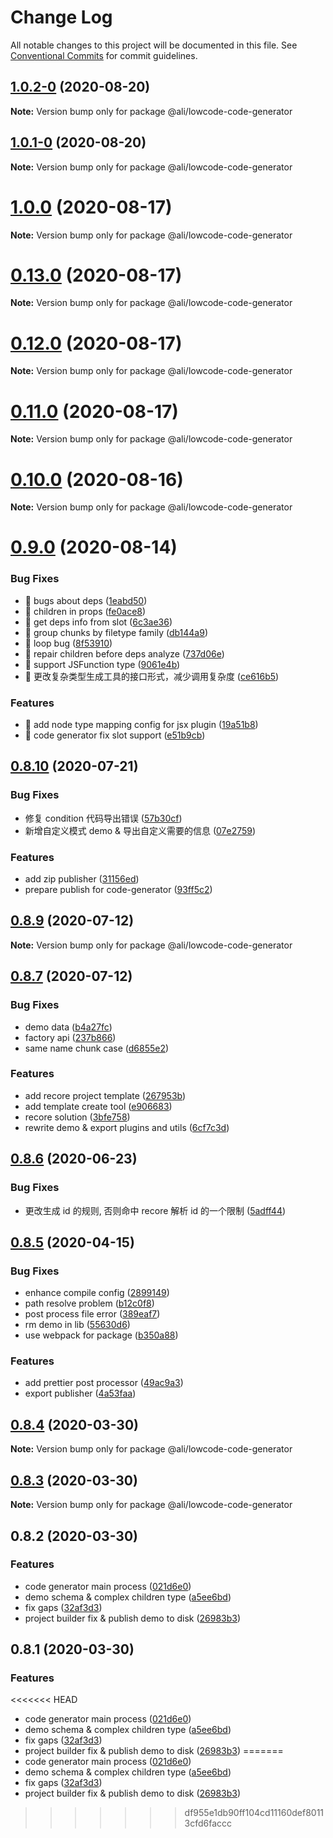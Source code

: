 # Change Log

All notable changes to this project will be documented in this file.
See [Conventional Commits](https://conventionalcommits.org) for commit guidelines.

<a name="1.0.2-0"></a>
## [1.0.2-0](https://gitlab.alibaba-inc.com/ali-lowcode/ali-lowcode-engine/compare/@ali/lowcode-code-generator@1.0.1-0...@ali/lowcode-code-generator@1.0.2-0) (2020-08-20)




**Note:** Version bump only for package @ali/lowcode-code-generator

<a name="1.0.1-0"></a>
## [1.0.1-0](https://gitlab.alibaba-inc.com/ali-lowcode/ali-lowcode-engine/compare/@ali/lowcode-code-generator@1.0.0...@ali/lowcode-code-generator@1.0.1-0) (2020-08-20)




**Note:** Version bump only for package @ali/lowcode-code-generator

<a name="1.0.0"></a>
# [1.0.0](https://gitlab.alibaba-inc.com/ali-lowcode/ali-lowcode-engine/compare/@ali/lowcode-code-generator@0.13.0...@ali/lowcode-code-generator@1.0.0) (2020-08-17)




**Note:** Version bump only for package @ali/lowcode-code-generator

<a name="0.13.0"></a>
# [0.13.0](https://gitlab.alibaba-inc.com/ali-lowcode/ali-lowcode-engine/compare/@ali/lowcode-code-generator@0.12.0...@ali/lowcode-code-generator@0.13.0) (2020-08-17)




**Note:** Version bump only for package @ali/lowcode-code-generator

<a name="0.12.0"></a>
# [0.12.0](https://gitlab.alibaba-inc.com/ali-lowcode/ali-lowcode-engine/compare/@ali/lowcode-code-generator@0.10.0...@ali/lowcode-code-generator@0.12.0) (2020-08-17)




**Note:** Version bump only for package @ali/lowcode-code-generator

<a name="0.11.0"></a>
# [0.11.0](https://gitlab.alibaba-inc.com/ali-lowcode/ali-lowcode-engine/compare/@ali/lowcode-code-generator@0.10.0...@ali/lowcode-code-generator@0.11.0) (2020-08-17)




**Note:** Version bump only for package @ali/lowcode-code-generator

<a name="0.10.0"></a>
# [0.10.0](https://gitlab.alibaba-inc.com/ali-lowcode/ali-lowcode-engine/compare/@ali/lowcode-code-generator@0.9.0...@ali/lowcode-code-generator@0.10.0) (2020-08-16)




**Note:** Version bump only for package @ali/lowcode-code-generator

<a name="0.9.0"></a>
# [0.9.0](https://gitlab.alibaba-inc.com/ali-lowcode/ali-lowcode-engine/compare/@ali/lowcode-code-generator@0.8.10...@ali/lowcode-code-generator@0.9.0) (2020-08-14)


### Bug Fixes

* 🐛 bugs about deps ([1eabd50](https://gitlab.alibaba-inc.com/ali-lowcode/ali-lowcode-engine/commit/1eabd50))
* 🐛 children in props ([fe0ace8](https://gitlab.alibaba-inc.com/ali-lowcode/ali-lowcode-engine/commit/fe0ace8))
* 🐛 get deps info from slot ([6c3ae36](https://gitlab.alibaba-inc.com/ali-lowcode/ali-lowcode-engine/commit/6c3ae36))
* 🐛 group chunks by filetype family ([db144a9](https://gitlab.alibaba-inc.com/ali-lowcode/ali-lowcode-engine/commit/db144a9))
* 🐛 loop bug ([8f53910](https://gitlab.alibaba-inc.com/ali-lowcode/ali-lowcode-engine/commit/8f53910))
* 🐛 repair children before deps analyze ([737d06e](https://gitlab.alibaba-inc.com/ali-lowcode/ali-lowcode-engine/commit/737d06e))
* 🐛 support JSFunction type ([9061e4b](https://gitlab.alibaba-inc.com/ali-lowcode/ali-lowcode-engine/commit/9061e4b))
* 🐛 更改复杂类型生成工具的接口形式，减少调用复杂度 ([ce616b5](https://gitlab.alibaba-inc.com/ali-lowcode/ali-lowcode-engine/commit/ce616b5))


### Features

* 🎸 add node type mapping config for jsx plugin ([19a51b8](https://gitlab.alibaba-inc.com/ali-lowcode/ali-lowcode-engine/commit/19a51b8))
* 🎸 code generator fix slot support ([e51b9cb](https://gitlab.alibaba-inc.com/ali-lowcode/ali-lowcode-engine/commit/e51b9cb))




<a name="0.8.10"></a>
## [0.8.10](https://gitlab.alibaba-inc.com/ali-lowcode/ali-lowcode-engine/compare/@ali/lowcode-code-generator@0.8.9...@ali/lowcode-code-generator@0.8.10) (2020-07-21)


### Bug Fixes

* 修复 condition 代码导出错误 ([57b30cf](https://gitlab.alibaba-inc.com/ali-lowcode/ali-lowcode-engine/commit/57b30cf))
* 新增自定义模式 demo & 导出自定义需要的信息 ([07e2759](https://gitlab.alibaba-inc.com/ali-lowcode/ali-lowcode-engine/commit/07e2759))


### Features

* add zip publisher ([31156ed](https://gitlab.alibaba-inc.com/ali-lowcode/ali-lowcode-engine/commit/31156ed))
* prepare publish for code-generator ([93ff5c2](https://gitlab.alibaba-inc.com/ali-lowcode/ali-lowcode-engine/commit/93ff5c2))




<a name="0.8.9"></a>
## [0.8.9](https://gitlab.alibaba-inc.com/ali-lowcode/ali-lowcode-engine/compare/@ali/lowcode-code-generator@0.8.7...@ali/lowcode-code-generator@0.8.9) (2020-07-12)




**Note:** Version bump only for package @ali/lowcode-code-generator

<a name="0.8.7"></a>
## [0.8.7](https://gitlab.alibaba-inc.com/ali-lowcode/ali-lowcode-engine/compare/@ali/lowcode-code-generator@0.8.6...@ali/lowcode-code-generator@0.8.7) (2020-07-12)


### Bug Fixes

* demo data ([b4a27fc](https://gitlab.alibaba-inc.com/ali-lowcode/ali-lowcode-engine/commit/b4a27fc))
* factory api ([237b866](https://gitlab.alibaba-inc.com/ali-lowcode/ali-lowcode-engine/commit/237b866))
* same name chunk case ([d6855e2](https://gitlab.alibaba-inc.com/ali-lowcode/ali-lowcode-engine/commit/d6855e2))


### Features

* add recore project template ([267953b](https://gitlab.alibaba-inc.com/ali-lowcode/ali-lowcode-engine/commit/267953b))
* add template create tool ([e906683](https://gitlab.alibaba-inc.com/ali-lowcode/ali-lowcode-engine/commit/e906683))
* recore solution ([3bfe758](https://gitlab.alibaba-inc.com/ali-lowcode/ali-lowcode-engine/commit/3bfe758))
* rewrite demo & export plugins and utils ([6cf7c3d](https://gitlab.alibaba-inc.com/ali-lowcode/ali-lowcode-engine/commit/6cf7c3d))




<a name="0.8.6"></a>
## [0.8.6](https://gitlab.alibaba-inc.com/ali-lowcode/ali-lowcode-engine/compare/@ali/lowcode-code-generator@0.8.5...@ali/lowcode-code-generator@0.8.6) (2020-06-23)


### Bug Fixes

* 更改生成 id 的规则, 否则命中 recore 解析 id 的一个限制 ([5adff44](https://gitlab.alibaba-inc.com/ali-lowcode/ali-lowcode-engine/commit/5adff44))




<a name="0.8.5"></a>
## [0.8.5](https://gitlab.alibaba-inc.com/ali-lowcode/ali-lowcode-engine/compare/@ali/lowcode-code-generator@0.8.4...@ali/lowcode-code-generator@0.8.5) (2020-04-15)


### Bug Fixes

* enhance compile config ([2899149](https://gitlab.alibaba-inc.com/ali-lowcode/ali-lowcode-engine/commit/2899149))
* path resolve problem ([b12c0f8](https://gitlab.alibaba-inc.com/ali-lowcode/ali-lowcode-engine/commit/b12c0f8))
* post process file error ([389eaf7](https://gitlab.alibaba-inc.com/ali-lowcode/ali-lowcode-engine/commit/389eaf7))
* rm demo in lib ([55630d6](https://gitlab.alibaba-inc.com/ali-lowcode/ali-lowcode-engine/commit/55630d6))
* use webpack for package ([b350a88](https://gitlab.alibaba-inc.com/ali-lowcode/ali-lowcode-engine/commit/b350a88))


### Features

* add prettier post processor ([49ac9a3](https://gitlab.alibaba-inc.com/ali-lowcode/ali-lowcode-engine/commit/49ac9a3))
* export publisher ([4a53faa](https://gitlab.alibaba-inc.com/ali-lowcode/ali-lowcode-engine/commit/4a53faa))




<a name="0.8.4"></a>
## [0.8.4](https://gitlab.alibaba-inc.com/ali-lowcode/ali-lowcode-engine/compare/@ali/lowcode-code-generator@0.8.3...@ali/lowcode-code-generator@0.8.4) (2020-03-30)




**Note:** Version bump only for package @ali/lowcode-code-generator

<a name="0.8.3"></a>
## [0.8.3](https://gitlab.alibaba-inc.com/ali-lowcode/ali-lowcode-engine/compare/@ali/lowcode-code-generator@0.8.2...@ali/lowcode-code-generator@0.8.3) (2020-03-30)




**Note:** Version bump only for package @ali/lowcode-code-generator

<a name="0.8.2"></a>
## 0.8.2 (2020-03-30)


### Features

* code generator main process ([021d6e0](https://gitlab.alibaba-inc.com/ali-lowcode/ali-lowcode-engine/commit/021d6e0))
* demo schema & complex children type ([a5ee6bd](https://gitlab.alibaba-inc.com/ali-lowcode/ali-lowcode-engine/commit/a5ee6bd))
* fix gaps ([32af3d3](https://gitlab.alibaba-inc.com/ali-lowcode/ali-lowcode-engine/commit/32af3d3))
* project builder fix & publish demo to disk ([26983b3](https://gitlab.alibaba-inc.com/ali-lowcode/ali-lowcode-engine/commit/26983b3))




<a name="0.8.1"></a>
## 0.8.1 (2020-03-30)


### Features

<<<<<<< HEAD
* code generator main process ([021d6e0](https://gitlab.alibaba-inc.com/ali-lowcode/ali-lowcode-engine/commit/021d6e0))
* demo schema & complex children type ([a5ee6bd](https://gitlab.alibaba-inc.com/ali-lowcode/ali-lowcode-engine/commit/a5ee6bd))
* fix gaps ([32af3d3](https://gitlab.alibaba-inc.com/ali-lowcode/ali-lowcode-engine/commit/32af3d3))
* project builder fix & publish demo to disk ([26983b3](https://gitlab.alibaba-inc.com/ali-lowcode/ali-lowcode-engine/commit/26983b3))
=======
* code generator main process ([021d6e0](https://gitlab.alibaba-inc.com/ali-lowcode/ali-lowcode-engine/commit/021d6e0fe9fb29a8b6c1c5d5f4d06ec71896faa5))
* demo schema & complex children type ([a5ee6bd](https://gitlab.alibaba-inc.com/ali-lowcode/ali-lowcode-engine/commit/a5ee6bd55806fc9aea695096ccd4c7f50b8e31c4))
* fix gaps ([32af3d3](https://gitlab.alibaba-inc.com/ali-lowcode/ali-lowcode-engine/commit/32af3d3a3ca4d5aca15be25e05c840c8ea0cb6ae))
* project builder fix & publish demo to disk ([26983b3](https://gitlab.alibaba-inc.com/ali-lowcode/ali-lowcode-engine/commit/26983b38c2b0f1d39d79964eb54d8ce60250dd82))
>>>>>>> df955e1db90ff104cd11160def80113cfd6faccc

